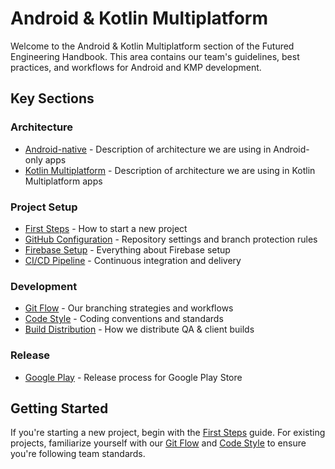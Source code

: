 # Android & Kotlin Multiplatform

Welcome to the Android & Kotlin Multiplatform section of the Futured Engineering Handbook.
This area contains our team's guidelines, best practices, and workflows for Android and KMP development.

## Key Sections

### Architecture

- [Android-native](architecture/00_native.md) - Description of architecture we are using in Android-only apps
- [Kotlin Multiplatform](architecture/10_kmp.md) - Description of architecture we are using in Kotlin Multiplatform apps

### Project Setup

- [First Steps](project_setup/00_new_repo.md) - How to start a new project
- [GitHub Configuration](project_setup/10_github.md) - Repository settings and branch protection rules
- [Firebase Setup](project_setup/20_firebase.md) - Everything about Firebase setup
- [CI/CD Pipeline](project_setup/30_ci_cd.md) - Continuous integration and delivery

### Development

- [Git Flow](development/00_git_flow.md) - Our branching strategies and workflows
- [Code Style](development/10_code_style.md) - Coding conventions and standards
- [Build Distribution](development/20_build_distrubution.md) - How we distribute QA & client builds

### Release

- [Google Play](release/00_google_play.md) - Release process for Google Play Store

## Getting Started

If you're starting a new project, begin with the [First Steps](project_setup/00_new_repo.md) guide. For existing projects, familiarize yourself with our [Git Flow](development/00_git_flow.md) and [Code Style](development/10_code_style.md) to ensure you're following team standards.
